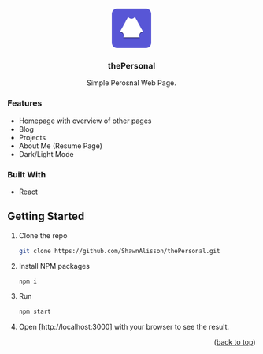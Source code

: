 <!-- PROJECT LOGO -->
<br />
<div align="center">
  <a href="https://github.com/ShawnAlisson/theLanding">
    <img src="public/logo192.png" alt="Logo" width="80" height="80">
  </a>

  <h3 align="center">thePersonal</h3>

  <p align="center">
    Simple Perosnal Web Page.
  </p>
</div>

### Features

- Homepage with overview of other pages
- Blog
- Projects
- About Me (Resume Page)
- Dark/Light Mode

### Built With

- React

<!-- GETTING STARTED -->

## Getting Started

1. Clone the repo

   ```sh
   git clone https://github.com/ShawnAlisson/thePersonal.git
   ```

2. Install NPM packages

   ```sh
   npm i
   ```

3. Run

   ```sh
   npm start
   ```

4. Open [http://localhost:3000] with your browser to see the result.

<p align="right">(<a href="#readme-top">back to top</a>)</p>
